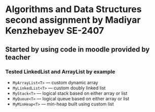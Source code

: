 # Algorithms and Data Structures second assignment by Madiyar Kenzhebayev SE-2407
## Started by using code in moodle provided by teacher
### Tested LinkedList and ArrayList by example

- `MyArrayList<T>` — custom dynamic array  
- `MyLinkedList<T>` — custom doubly linked list  
- `MyStack<T>` — logical stack based on either array or list  
- `MyQueue<T>` — logical queue based on either array or list  
- `MyMinHeap<T>` — min-heap built using custom list  

